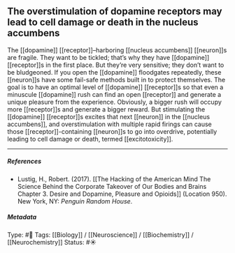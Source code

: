 ## The overstimulation of dopamine receptors may lead to cell damage or death in the nucleus accumbens  # 

The [[dopamine]] [[receptor]]–harboring [[nucleus accumbens]] [[neuron]]s are fragile. They want to be tickled; that’s why they have [[dopamine]] [[receptor]]s in the first place. But they’re very sensitive; they don’t want to be bludgeoned. If you open the [[dopamine]] floodgates repeatedly, these [[neuron]]s have some fail-safe methods built in to protect themselves. The goal is to have an optimal level of [[dopamine]] [[receptor]]s so that even a minuscule [[dopamine]] rush can find an open [[receptor]] and generate a unique pleasure from the experience. Obviously, a bigger rush will occupy more [[receptor]]s and generate a bigger reward. But stimulating the [[dopamine]] [[receptor]]s excites that next [[neuron]] in the [[nucleus accumbens]], and overstimulation with multiple rapid firings can cause those [[receptor]]-containing [[neuron]]s to go into overdrive, potentially leading to cell damage or death, termed [[excitotoxicity]]. 

___

##### References

- Lustig, H., Robert. (2017). [[The Hacking of the American Mind The Science Behind the Corporate Takeover of Our Bodies and Brains Chapter 3. Desire and Dopamine, Pleasure and Opioids]] (Location 950). New York, NY: _Penguin Random House_.

##### Metadata

Type: #🔴 
Tags: [[Biology]] / [[Neuroscience]] / [[Biochemistry]] / [[Neurochemistry]] 
Status: #☀️ 